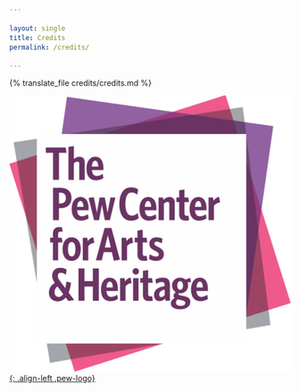 ```yaml
---

layout: single
title: Credits
permalink: /credits/

---
```


<div id="credits" class="{{ site.lang }}">

{% translate_file credits/credits.md %}

</div>

[![Pew Center for Arts and Heritage Logo](/assets/images/pc_mag_RGB.svg){: .align-left .pew-logo}](http://pcah.us)